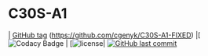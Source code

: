 # C30S-A1
| [GitHub tag](https://img.shields.io/github/tag/expressjs/express.svg) (https://github.com/cgenyk/C30S-A1-FIXED)
|[![Codacy Badge](https://api.codacy.com/project/badge/Grade/2b27365a3738479d9a75326ab87abec0) | [![license](https://img.shields.io/github/license/mashape/apistatus.svg)| [![GitHub last commit](https://img.shields.io/github/last-commit/google/skia.svg)](https://github.com/cgenyk/C30S-A1-FIXED)
